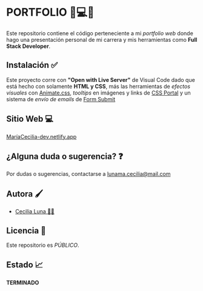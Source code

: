 # PORTFOLIO 📱💻💡

Este repositorio contiene el código perteneciente a mi _portfolio web_ donde hago una presentación personal de mi carrera y mis herramientas como **Full Stack Developer**.

## Instalación ✅

Este proyecto corre con **"Open with Live Server"** de Visual Code dado que está hecho con solamente **HTML y CSS**, más las herramientas de *efectos visuales* con [Animate.css](https://animate.style/), *tooltips* en imágenes y links de [CSS Portal](https://www.cssportal.com/css-tooltip-generator/) y un sistema de *envío de emails* de [Form Submit](https://formsubmit.co/)

## Sitio Web 💻

[MaríaCecilia-dev.netlify.app](https://mariaCecilia-dev.netlify.app/)


## ¿Alguna duda o sugerencia? ❓

Por dudas o sugerencias, contactarse a lunama.cecilia@mail.com

## Autora 🖌️
- [Cecilia Luna 👩‍💻](https://github.com/MCeciliaLuna)

## Licencia 🤝

Este repositorio es _PÚBLICO_.

## Estado 📈

**TERMINADO**
